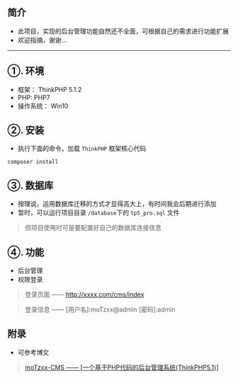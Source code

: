 ## 简介

- 此项目，实现的后台管理功能自然还不全面，可根据自己的需求进行功能扩展
- 欢迎指摘，谢谢...
-------------------------------------------------
## ①. 环境

- 框架： ThinkPHP 5.1.2
- PHP:  PHP7
- 操作系统： Win10

## ②. 安装

- 执行下面的命令，加载 `ThinkPHP` 框架核心代码

```
composer install
```

## ③. 数据库

- 按理说，运用数据库迁移的方式才显得高大上，有时间我会后期进行添加
- 暂时，可以运行项目目录 `/database`下的 `tp5_pro.sql` 文件

> 但项目使用时可是要配置好自己的数据库连接信息

## ④. 功能
- 后台管理
- 权限登录
> 登录页面 —— http://xxxx.com/cms/index

> 登录信息 —— [用户名]:moTzxx@admin [密码]:admin 

## 附录

- 可参考博文
 > [moTzxx-CMS —— [一个基于PHP代码的后台管理系统(ThinkPHP5.1)]](http://blog.csdn.net/u011415782/article/details/79307673)
 
 
 
 
 
 
 
